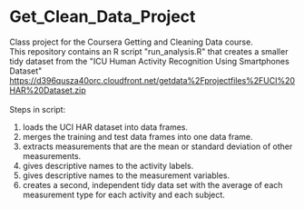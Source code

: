 # Get_Clean_Data_Project
Class project for the Coursera Getting and Cleaning Data course.<br>
This repository contains an R script "run_analysis.R" that creates a smaller tidy dataset from the "ICU Human Activity Recognition Using Smartphones Dataset"<br>
https://d396qusza40orc.cloudfront.net/getdata%2Fprojectfiles%2FUCI%20HAR%20Dataset.zip <br>
<br>
Steps in script:<br>
  1. loads the UCI HAR dataset into data frames. <br>
  2. merges the training and test data frames into one data frame. <br>
  3. extracts measurements that are the mean or standard deviation of other measurements. <br>
  4. gives descriptive names to the activity labels. <br>
  5. gives descriptive names to the measurement variables. <br>
  6. creates a second, independent tidy data set with the average of each measurement type for each activity and each subject. <br>
